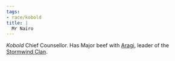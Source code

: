 ```yaml
---
tags:
- race/kobold
title: |
  Mr Nairo
---
```


*Kobold* Chief Counsellor. Has Major beef with [Aragi](/People/Aragi.md), leader of the [Stormwind Clan](/Groups/Stormwind%20Clan.md).
